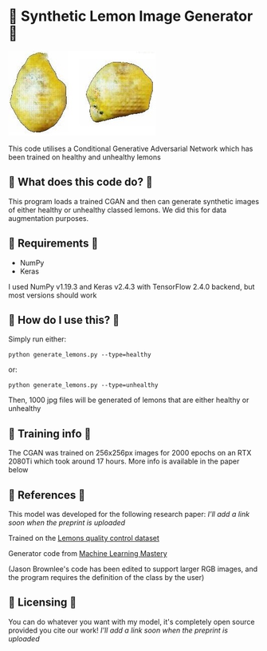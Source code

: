 # :lemon: Synthetic Lemon Image Generator :lemon:
![Synthetic mouldy lemons](preview.jpg)

This code utilises a Conditional Generative Adversarial Network which has been trained on healthy and unhealthy lemons 

## :lemon: What does this code do? :lemon:
This program loads a trained CGAN and then can generate synthetic images of either healthy or unhealthy classed lemons. We did this for data augmentation purposes.

## :lemon: Requirements :lemon:
* NumPy
* Keras

I used NumPy v1.19.3 and Keras v2.4.3 with TensorFlow 2.4.0 backend, but most versions should work

## :lemon: How do I use this? :lemon:
Simply run either:
```
python generate_lemons.py --type=healthy
```
or:
```
python generate_lemons.py --type=unhealthy
```

Then, 1000 jpg files will be generated of lemons that are either healthy or unhealthy

## :lemon: Training info :lemon:
The CGAN was trained on 256x256px images for 2000 epochs on an RTX 2080Ti which took around 17 hours. More info is available in the paper below

## :lemon: References :lemon:

This model was developed for the following research paper: *I'll add a link soon when the preprint is uploaded*

Trained on the [Lemons quality control dataset](https://github.com/softwaremill/lemon-dataset)

Generator code from [Machine Learning Mastery](https://machinelearningmastery.com/how-to-develop-a-conditional-generative-adversarial-network-from-scratch/)

(Jason Brownlee's code has been edited to support larger RGB images, and the program requires the definition of the class by the user)

## :lemon: Licensing :lemon:
You can do whatever you want with my model, it's completely open source provided you cite our work! *I'll add a link soon when the preprint is uploaded*
